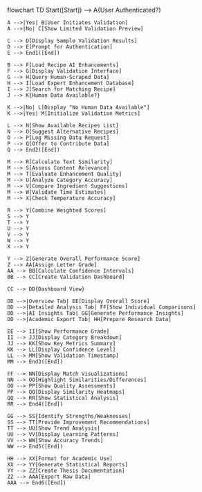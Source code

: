 flowchart TD
    Start([Start]) --> A{User Authenticated?}
    
    A -->|Yes| B[User Initiates Validation]
    A -->|No| C[Show Limited Validation Preview]
    
    C --> D[Display Sample Validation Results]
    D --> E[Prompt for Authentication]
    E --> End1([End])
    
    B --> F[Load Recipe AI Enhancements]
    F --> G[Display Validation Interface]
    G --> H[Query Human-Scraped Data]
    H --> I[Load Expert Enhancement Database]
    I --> J[Search for Matching Recipe]
    J --> K{Human Data Available?}
    
    K -->|No| L[Display "No Human Data Available"]
    K -->|Yes| M[Initialize Validation Metrics]
    
    L --> N[Show Available Recipes List]
    N --> O[Suggest Alternative Recipes]
    O --> P[Log Missing Data Request]
    P --> Q[Offer to Contribute Data]
    Q --> End2([End])
    
    M --> R[Calculate Text Similarity]
    M --> S[Assess Content Relevance]
    M --> T[Evaluate Enhancement Quality]
    M --> U[Analyze Category Accuracy]
    M --> V[Compare Ingredient Suggestions]
    M --> W[Validate Time Estimates]
    M --> X[Check Temperature Accuracy]
    
    R --> Y[Combine Weighted Scores]
    S --> Y
    T --> Y
    U --> Y
    V --> Y
    W --> Y
    X --> Y
    
    Y --> Z[Generate Overall Performance Score]
    Z --> AA[Assign Letter Grade]
    AA --> BB[Calculate Confidence Intervals]
    BB --> CC[Create Validation Dashboard]
    
    CC --> DD{Dashboard View}
    
    DD -->|Overview Tab| EE[Display Overall Score]
    DD -->|Detailed Analysis Tab| FF[Show Individual Comparisons]
    DD -->|AI Insights Tab| GG[Generate Performance Insights]
    DD -->|Academic Export Tab| HH[Prepare Research Data]
    
    EE --> II[Show Performance Grade]
    II --> JJ[Display Category Breakdown]
    JJ --> KK[Show Key Metrics Summary]
    KK --> LL[Display Confidence Level]
    LL --> MM[Show Validation Timestamp]
    MM --> End3([End])
    
    FF --> NN[Display Match Visualizations]
    NN --> OO[Highlight Similarities/Differences]
    OO --> PP[Show Quality Assessments]
    PP --> QQ[Display Similarity Heatmaps]
    QQ --> RR[Show Statistical Analysis]
    RR --> End4([End])
    
    GG --> SS[Identify Strengths/Weaknesses]
    SS --> TT[Provide Improvement Recommendations]
    TT --> UU[Show Trend Analysis]
    UU --> VV[Display Learning Patterns]
    VV --> WW[Show Accuracy Trends]
    WW --> End5([End])
    
    HH --> XX[Format for Academic Use]
    XX --> YY[Generate Statistical Reports]
    YY --> ZZ[Create Thesis Documentation]
    ZZ --> AAA[Export Raw Data]
    AAA --> End6([End])
    

